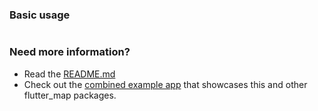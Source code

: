 ### Basic usage

```dart

```

### Need more information?

- Read
  the [README.md](https://github.com/josxha/flutter_map_plugins/blob/main/flutter_map_cache/README.md)
- Check out
  the [combined example app](https://github.com/josxha/flutter_map_plugins/tree/main/example)
  that showcases this and other flutter_map
  packages.